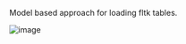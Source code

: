 Model based approach for loading fltk tables.

![image](https://user-images.githubusercontent.com/1972001/155335256-203ca0be-a9df-4283-b8ec-a04177fbe4c4.png)
